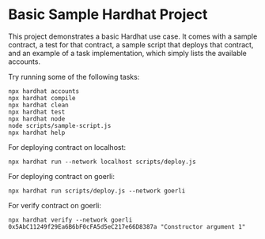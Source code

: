 # Basic Sample Hardhat Project

This project demonstrates a basic Hardhat use case. It comes with a sample contract, a test for that contract, a sample script that deploys that contract, and an example of a task implementation, which simply lists the available accounts.

Try running some of the following tasks:

```shell
npx hardhat accounts
npx hardhat compile
npx hardhat clean
npx hardhat test
npx hardhat node
node scripts/sample-script.js
npx hardhat help
```

For deploying contract on localhost:

```shell
npx hardhat run --network localhost scripts/deploy.js
```

For deploying contract on goerli:

```shell
npx hardhat run scripts/deploy.js --network goerli
```

For verify contract on goerli:

```shell
npx hardhat verify --network goerli 0x5AbC11249f29Ea6B6bF0cFA5d5eC217e66D8387a "Constructor argument 1"
```
